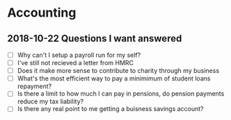 # Accounting

## 2018-10-22 Questions I want answered

- [ ] Why can't I setup a payroll run for my self?
- [ ] I've still not recieved a letter from HMRC
- [ ] Does it make more sense to contribute to charity through my business
- [ ] What's the most efficient way to pay a minimimum of student loans repayment?
- [ ] Is there a limit to how much I can pay in pensions, do pension payments reduce my tax liability?
- [ ] Is there any real point to me getting a buisness savings account?
